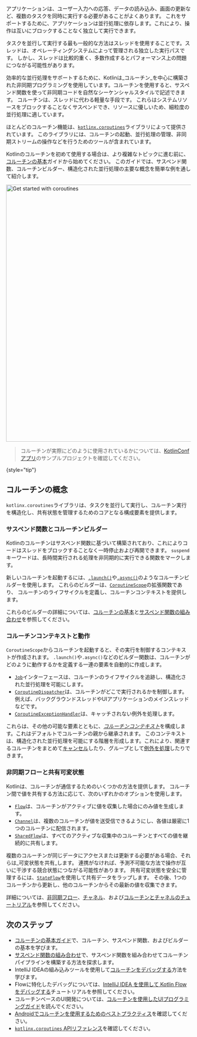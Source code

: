 [//]: # (title: コルーチン)

アプリケーションは、ユーザー入力への応答、データの読み込み、画面の更新など、複数のタスクを同時に実行する必要があることがよくあります。
これをサポートするために、アプリケーションは並行処理に依存します。これにより、操作は互いにブロックすることなく独立して実行できます。

タスクを並行して実行する最も一般的な方法はスレッドを使用することです。スレッドは、オペレーティングシステムによって管理される独立した実行パスです。
しかし、スレッドは比較的重く、多数作成するとパフォーマンス上の問題につながる可能性があります。

効率的な並行処理をサポートするために、Kotlinは_コルーチン_を中心に構築された非同期プログラミングを使用しています。コルーチンを使用すると、サスペンド関数を使って非同期コードを自然なシーケンシャルスタイルで記述できます。
コルーチンは、スレッドに代わる軽量な手段です。
これらはシステムリソースをブロックすることなくサスペンドでき、リソースに優しいため、細粒度の並行処理に適しています。

ほとんどのコルーチン機能は、[`kotlinx.coroutines`](https://github.com/Kotlin/kotlinx.coroutines)ライブラリによって提供されています。
このライブラリには、コルーチンの起動、並行処理の管理、非同期ストリームの操作などを行うためのツールが含まれています。

Kotlinのコルーチンを初めて使用する場合は、より複雑なトピックに進む前に、[コルーチンの基本](coroutines-basics.md)ガイドから始めてください。
このガイドでは、サスペンド関数、コルーチンビルダー、構造化された並行処理の主要な概念を簡単な例を通して紹介します。

<a href="coroutines-basics.md"><img src="get-started-coroutines.svg" width="700" alt="Get started with coroutines" style="block"/></a>

> コルーチンが実際にどのように使用されているかについては、[KotlinConf アプリ](https://github.com/JetBrains/kotlinconf-app)のサンプルプロジェクトを確認してください。
> 
{style="tip"}

## コルーチンの概念

`kotlinx.coroutines`ライブラリは、タスクを並行して実行し、コルーチン実行を構造化し、共有状態を管理するためのコアとなる構成要素を提供します。

### サスペンド関数とコルーチンビルダー

Kotlinのコルーチンはサスペンド関数に基づいて構築されており、これによりコードはスレッドをブロックすることなく一時停止および再開できます。
`suspend`キーワードは、長時間実行される処理を非同期的に実行できる関数をマークします。

新しいコルーチンを起動するには、[`.launch()`](https://kotlinlang.org/api/kotlinx.coroutines/kotlinx-coroutines-core/kotlinx.coroutines/launch.html)や[`.async()`](https://kotlinlang.org/api/kotlinx.coroutines/kotlinx-coroutines-core/kotlinx.coroutines/async.html)のようなコルーチンビルダーを使用します。
これらのビルダーは、[`CoroutineScope`](https://kotlinlang.org/api/kotlinx.coroutines/kotlinx-coroutines-core/kotlinx.coroutines/-coroutine-scope/)の拡張関数であり、
コルーチンのライフサイクルを定義し、コルーチンコンテキストを提供します。

これらのビルダーの詳細については、[コルーチンの基本](coroutines-basics.md)と[サスペンド関数の組み合わせ](coroutines-and-channels.md)を参照してください。

### コルーチンコンテキストと動作

`CoroutineScope`からコルーチンを起動すると、その実行を制御するコンテキストが作成されます。
`.launch()`や`.async()`などのビルダー関数は、コルーチンがどのように動作するかを定義する一連の要素を自動的に作成します。

* [`Job`](https://kotlinlang.org/api/kotlinx.coroutines/kotlinx-coroutines-core/kotlinx.coroutines/-job/)インターフェースは、コルーチンのライフサイクルを追跡し、構造化された並行処理を可能にします。
* [`CoroutineDispatcher`](https://kotlinlang.org/api/kotlinx.coroutines/kotlinx-coroutines-core/kotlinx.coroutines/-coroutine-dispatcher/)は、コルーチンがどこで実行されるかを制御します。例えば、バックグラウンドスレッドやUIアプリケーションのメインスレッドなどです。
* [`CoroutineExceptionHandler`](https://kotlinlang.org/api/kotlinx.coroutines/kotlinx-coroutines-core/kotlinx.coroutines/-coroutine-exception-handler/)は、キャッチされない例外を処理します。

これらは、その他の可能な要素とともに、[_コルーチンコンテキスト_](coroutine-context-and-dispatchers.md)を構成します。これはデフォルトでコルーチンの親から継承されます。
このコンテキストは、構造化された並行処理を可能にする階層を形成します。これにより、関連するコルーチンをまとめて[キャンセル](cancellation-and-timeouts.md)したり、グループとして[例外を処理](exception-handling.md)したりできます。

### 非同期フローと共有可変状態

Kotlinは、コルーチンが通信するためのいくつかの方法を提供します。
コルーチン間で値を共有する方法に応じて、次のいずれかのオプションを使用します。

* [`Flow`](https://kotlinlang.org/api/kotlinx.coroutines/kotlinx-coroutines-core/kotlinx.coroutines.flow/-flow/)は、コルーチンがアクティブに値を収集した場合にのみ値を生成します。
* [`Channel`](https://kotlinlang.org/api/kotlinx.coroutines/kotlinx-coroutines-core/kotlinx.coroutines.channels/-channel/)は、複数のコルーチンが値を送受信できるようにし、各値は厳密に1つのコルーチンに配信されます。
* [`SharedFlow`](https://kotlinlang.org/api/kotlinx.coroutines/kotlinx-coroutines-core/kotlinx.coroutines.flow/-shared-flow/)は、すべてのアクティブな収集中のコルーチンとすべての値を継続的に共有します。

複数のコルーチンが同じデータにアクセスまたは更新する必要がある場合、それらは_可変状態を共有_します。
連携がなければ、予測不可能な方法で操作が互いに干渉する競合状態につながる可能性があります。
共有可変状態を安全に管理するには、[`StateFlow`](https://kotlinlang.org/api/kotlinx.coroutines/kotlinx-coroutines-core/kotlinx.coroutines.flow/-state-flow/#)を使用して共有データをラップします。
その後、1つのコルーチンから更新し、他のコルーチンからその最新の値を収集できます。
<!-- Learn more in [Shared mutable state and concurrency](shared-mutable-state-and-concurrency.md). -->

詳細については、[非同期フロー](flow.md)、[チャネル](channels.md)、および[コルーチンとチャネルのチュートリアル](coroutines-and-channels.md)を参照してください。

## 次のステップ

* [コルーチンの基本ガイド](coroutines-basics.md)で、コルーチン、サスペンド関数、およびビルダーの基本を学びます。
* [サスペンド関数の組み合わせ](coroutine-context-and-dispatchers.md)で、サスペンド関数を組み合わせてコルーチンパイプラインを構築する方法を探求します。
* IntelliJ IDEAの組み込みツールを使用して[コルーチンをデバッグする](debug-coroutines-with-idea.md)方法を学びます。
* Flowに特化したデバッグについては、[IntelliJ IDEA を使用して Kotlin Flow をデバッグする](debug-flow-with-idea.md)チュートリアルを参照してください。
* コルーチンベースのUI開発については、[コルーチンを使用したUIプログラミングガイド](https://github.com/Kotlin/kotlinx.coroutines/blob/master/ui/coroutines-guide-ui.md)を読んでください。
* [Androidでコルーチンを使用するためのベストプラクティス](https://developer.android.com/kotlin/coroutines/coroutines-best-practices)を確認してください。
* [`kotlinx.coroutines` APIリファレンス](https://kotlinlang.org/api/kotlinx.coroutines/)を確認してください。